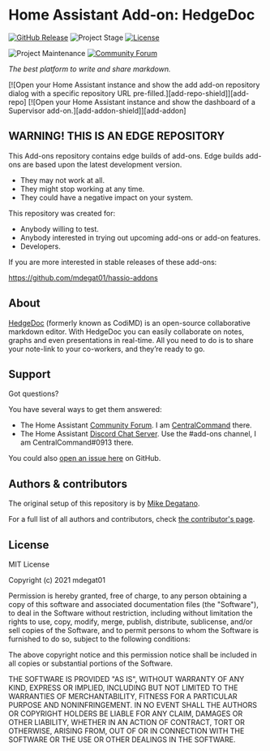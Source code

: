 # Home Assistant Add-on: HedgeDoc

[![GitHub Release][releases-shield]][releases]
![Project Stage][project-stage-shield]
[![License][license-shield]](LICENSE.md)

![Project Maintenance][maintenance-shield]
[![Community Forum][forum-shield]][forum]

_The best platform to write and share markdown._

[![Open your Home Assistant instance and show the add add-on repository dialog
with a specific repository URL pre-filled.][add-repo-shield]][add-repo]
[![Open your Home Assistant instance and show the dashboard of a Supervisor add-on.][add-addon-shield]][add-addon]

## WARNING! THIS IS AN EDGE REPOSITORY

This Add-ons repository contains edge builds of add-ons. Edge
builds add-ons are based upon the latest development version.

- They may not work at all.
- They might stop working at any time.
- They could have a negative impact on your system.

This repository was created for:

- Anybody willing to test.
- Anybody interested in trying out upcoming add-ons or add-on features.
- Developers.

If you are more interested in stable releases of these add-ons:

<https://github.com/mdegat01/hassio-addons>

## About

[HedgeDoc][hedgedoc] (formerly known as CodiMD) is an open-source collaborative
markdown editor. With HedgeDoc you can easily collaborate on notes, graphs and
even presentations in real-time. All you need to do is to share your note-link
to your co-workers, and they’re ready to go.

## Support

Got questions?

You have several ways to get them answered:

- The Home Assistant [Community Forum][forum]. I am
  [CentralCommand][forum-centralcommand] there.
- The Home Assistant [Discord Chat Server][discord-ha]. Use the #add-ons channel,
  I am CentralCommand#0913 there.

You could also [open an issue here][issue] on GitHub.

## Authors & contributors

The original setup of this repository is by [Mike Degatano][mdegat01].

For a full list of all authors and contributors,
check [the contributor's page][contributors].

## License

MIT License

Copyright (c) 2021 mdegat01

Permission is hereby granted, free of charge, to any person obtaining a copy
of this software and associated documentation files (the "Software"), to deal
in the Software without restriction, including without limitation the rights
to use, copy, modify, merge, publish, distribute, sublicense, and/or sell
copies of the Software, and to permit persons to whom the Software is
furnished to do so, subject to the following conditions:

The above copyright notice and this permission notice shall be included in all
copies or substantial portions of the Software.

THE SOFTWARE IS PROVIDED "AS IS", WITHOUT WARRANTY OF ANY KIND, EXPRESS OR
IMPLIED, INCLUDING BUT NOT LIMITED TO THE WARRANTIES OF MERCHANTABILITY,
FITNESS FOR A PARTICULAR PURPOSE AND NONINFRINGEMENT. IN NO EVENT SHALL THE
AUTHORS OR COPYRIGHT HOLDERS BE LIABLE FOR ANY CLAIM, DAMAGES OR OTHER
LIABILITY, WHETHER IN AN ACTION OF CONTRACT, TORT OR OTHERWISE, ARISING FROM,
OUT OF OR IN CONNECTION WITH THE SOFTWARE OR THE USE OR OTHER DEALINGS IN THE
SOFTWARE.

[project-stage-shield]: https://img.shields.io/badge/project%20stage-experimental-yellow.svg
[contributors]: https://github.com/mdegat01/addon-hedgedoc/graphs/contributors
[discord-ha]: https://discord.gg/c5DvZ4e
[forum-centralcommand]: https://community.home-assistant.io/u/CentralCommand/?u=CentralCommand
[forum-shield]: https://img.shields.io/badge/community-forum-brightgreen.svg
[forum]: https://community.home-assistant.io?u=CentralCommand
[hedgedoc]: https://hedgedoc.org/
[mdegat01]: https://github.com/mdegat01
[issue]: https://github.com/mdegat01/addon-hedgedoc/issues
[license-shield]: https://img.shields.io/github/license/mdegat01/addon-hedgedoc.svg
[maintenance-shield]: https://img.shields.io/maintenance/yes/2021.svg
[releases-shield]: https://img.shields.io/github/release/mdegat01/addon-hedgedoc.svg
[releases]: https://github.com/mdegat01/addon-hedgedoc/releases